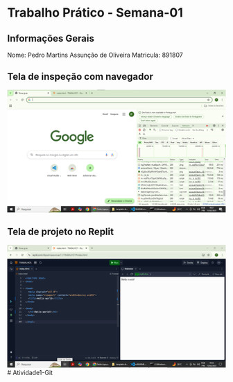 # Trabalho Prático - Semana-01

## Informações Gerais
Nome: Pedro Martins Assunção de Oliveira
Matricula: 891807

## Tela de inspeção com navegador
![Tela de Inspeção](image.png)

## Tela de projeto no Replit
![Projeto Replit](image-1.png)
#   A t i v i d a d e 1 - G i t 
 
 